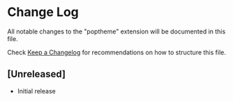 # Change Log
All notable changes to the "poptheme" extension will be documented in this file.

Check [Keep a Changelog](http://keepachangelog.com/) for recommendations on how to structure this file.

## [Unreleased]
- Initial release
